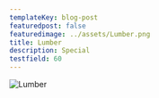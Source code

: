 ```yaml
---
templateKey: blog-post
featuredpost: false
featuredimage: ../assets/Lumber.png
title: Lumber
description: Special
testfield: 60
---
```

![Lumber](../assets/Lumber.png)